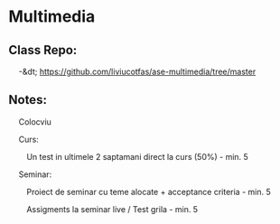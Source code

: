 # Multimedia

## Class Repo: 

&emsp; -&dt; https://github.com/liviucotfas/ase-multimedia/tree/master

## Notes:

&emsp; Colocviu 

&emsp; Curs: 

&emsp;&emsp; Un test in ultimele 2 saptamani direct la curs (50%) - min. 5

&emsp; Seminar:

&emsp;&emsp; Proiect de seminar cu teme alocate + acceptance criteria - min. 5

&emsp;&emsp; Assigments la seminar live / Test grila - min. 5